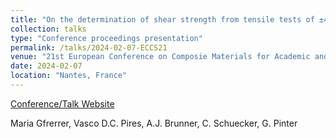 ```yaml
---
title: "On the determination of shear strength from tensile tests of ±45° fiber reinforced polymer laminates"
collection: talks
type: "Conference proceedings presentation"
permalink: /talks/2024-02-07-ECCS21
venue: "21st European Conference on Composie Materials for Academic and Industry"
date: 2024-02-07
location: "Nantes, France"
---
```


[Conference/Talk Website](https://eccm21.org)

Maria Gfrerrer, Vasco D.C. Pires, A.J. Brunner, C. Schuecker, G. Pinter
